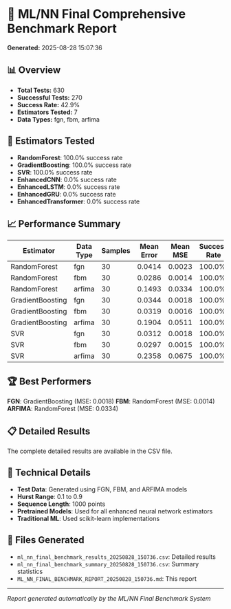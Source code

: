 # 🚀 ML/NN Final Comprehensive Benchmark Report

**Generated:** 2025-08-28 15:07:36

## 📊 Overview

- **Total Tests:** 630
- **Successful Tests:** 270
- **Success Rate:** 42.9%
- **Estimators Tested:** 7
- **Data Types:** fgn, fbm, arfima

## 🧪 Estimators Tested

- **RandomForest**: 100.0% success rate
- **GradientBoosting**: 100.0% success rate
- **SVR**: 100.0% success rate
- **EnhancedCNN**: 0.0% success rate
- **EnhancedLSTM**: 0.0% success rate
- **EnhancedGRU**: 0.0% success rate
- **EnhancedTransformer**: 0.0% success rate

## 📈 Performance Summary

| Estimator | Data Type | Samples | Mean Error | Mean MSE | Success Rate |
|-----------|-----------|---------|------------|----------|--------------|
| RandomForest | fgn | 30 | 0.0414 | 0.0023 | 100.0% |
| RandomForest | fbm | 30 | 0.0286 | 0.0014 | 100.0% |
| RandomForest | arfima | 30 | 0.1493 | 0.0334 | 100.0% |
| GradientBoosting | fgn | 30 | 0.0344 | 0.0018 | 100.0% |
| GradientBoosting | fbm | 30 | 0.0319 | 0.0016 | 100.0% |
| GradientBoosting | arfima | 30 | 0.1904 | 0.0511 | 100.0% |
| SVR | fgn | 30 | 0.0312 | 0.0018 | 100.0% |
| SVR | fbm | 30 | 0.0297 | 0.0015 | 100.0% |
| SVR | arfima | 30 | 0.2358 | 0.0675 | 100.0% |

## 🏆 Best Performers

**FGN**: GradientBoosting (MSE: 0.0018)
**FBM**: RandomForest (MSE: 0.0014)
**ARFIMA**: RandomForest (MSE: 0.0334)

## 📋 Detailed Results

The complete detailed results are available in the CSV file.

## 🔧 Technical Details

- **Test Data**: Generated using FGN, FBM, and ARFIMA models
- **Hurst Range**: 0.1 to 0.9
- **Sequence Length**: 1000 points
- **Pretrained Models**: Used for all enhanced neural network estimators
- **Traditional ML**: Used scikit-learn implementations

## 📁 Files Generated

- `ml_nn_final_benchmark_results_20250828_150736.csv`: Detailed results
- `ml_nn_final_benchmark_summary_20250828_150736.csv`: Summary statistics
- `ML_NN_FINAL_BENCHMARK_REPORT_20250828_150736.md`: This report

---
*Report generated automatically by the ML/NN Final Benchmark System*
